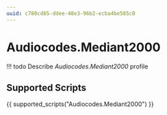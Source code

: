 ```yaml
---
uuid: c780cd65-ddee-48e3-96b2-ecba4be585c0
---
```



# Audiocodes.Mediant2000


<!-- prettier-ignore -->
!!! todo
    Describe *Audiocodes.Mediant2000* profile

## Supported Scripts

{{ supported_scripts("Audiocodes.Mediant2000") }}
